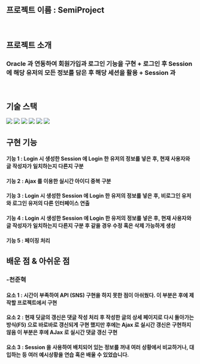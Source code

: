 ## 프로젝트 이름 : SemiProject
<br>


## 프로젝트 소개
### Oracle 과 연동하여 회원가입과 로그인 기능을 구현 + 로그인 후 Session 에 해당 유저의 모든 정보를 담은 후 해당 세션을 활용 + Session 과    

<br>

## 기술 스택
<img src="https://img.shields.io/badge/bootstrap-7952B3?style=for-the-badge&logo=bootstrap&logoColor=white"> <img src="https://img.shields.io/badge/jquery-0769AD?style=for-the-badge&logo=jquery&logoColor=white"> <img src="https://img.shields.io/badge/java-007396?style=for-the-badge&logo=java&logoColor=white"> <img src="https://img.shields.io/badge/oracle-F80000?style=for-the-badge&logo=oracle&logoColor=white"> <img src="https://img.shields.io/badge/apache tomcat-F8DC75?style=for-the-badge&logo=apachetomcat&logoColor=white"> <img src="https://img.shields.io/badge/json-007396?style=for-the-badge&logo=java&logoColor=white">
<br>

## 구현 기능

####    기능 1 : Login 시 생성한 Session 에 Login 한 유저의 정보를 넣은 후, 현재 사용자와 글 작성자가 일치하는지 다른지 구분
####    기능 2 : Ajax 를 이용한 실시간 아이디 중복 구분 
####    기능 3 : Login 시 생성한 Session 에 Login 한 유저의 정보를 넣은 후, 비로그인 유저와 로그인 유저의 다른 인터페이스 연출
####    기능 4 : Login 시 생성한 Session 에 Login 한 유저의 정보를 넣은 후, 현재 사용자와 글 작성자가 일치하는지 다른지 구분 후 같을 경우 수정 혹은 삭제 가능하게 생성
####    기능 5 : 페이징 처리

## 배운 점 & 아쉬운 점

### -천준혁
####    요소 1 : 시간이 부족하여 API (SNS) 구현을 하지 못한 점이 아쉬웠다. 이 부분은 후에 제작할 프로젝트에서 구현
####    요소 2 : 현재 딧글의 갱신은 댓글 작성 처리 후 작성한 글의 상세 페이지로 다시 돌아가는 방식(F5) 으로 바로바로 갱신되게 구현 했지만 후에는 Ajax 로 실시간 갱신은 구현하지 않음 이 부분은 후에 AJax 로 실시간 댓글 갱신 구현
####    요소 3 : Session 을 사용하여 배치되어 있는 정보를 꺼내 여러 상황에서 비교하거나, 대입하는 등 여러 예시상황을 연습 혹은 배울 수 있었습니다.


<br>
